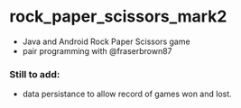 # rock_paper_scissors_mark2
- Java and Android Rock Paper Scissors game 
- pair programming with @fraserbrown87

### Still to add:
- data persistance to allow record of games won and lost.
